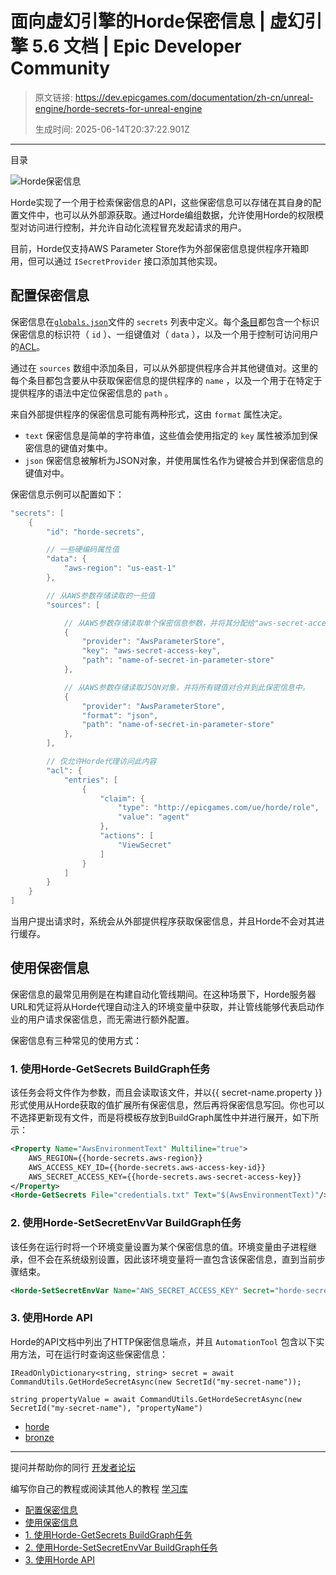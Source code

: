 # 面向虚幻引擎的Horde保密信息 | 虚幻引擎 5.6 文档 | Epic Developer Community

> 原文链接: https://dev.epicgames.com/documentation/zh-cn/unreal-engine/horde-secrets-for-unreal-engine
> 
> 生成时间: 2025-06-14T20:37:22.901Z

---

目录

![Horde保密信息](https://dev.epicgames.com/community/api/documentation/image/4dd29144-dcc6-40dc-a575-dc9cb849d0db?resizing_type=fill&width=1920&height=335)

Horde实现了一个用于检索保密信息的API，这些保密信息可以存储在其自身的配置文件中，也可以从外部源获取。通过Horde编组数据，允许使用Horde的权限模型对访问进行控制，并允许自动化流程冒充发起请求的用户。

目前，Horde仅支持AWS Parameter Store作为外部保密信息提供程序开箱即用，但可以通过 `ISecretProvider` 接口添加其他实现。

## 配置保密信息

保密信息在[`globals.json`](/documentation/zh-cn/unreal-engine/horde-schema-for-unreal-engine#globals)文件的 `secrets` 列表中定义。每个[条目](/documentation/zh-cn/unreal-engine/horde-schema-for-unreal-engine#secretconfig)都包含一个标识保密信息的标识符（ `id` ）、一组键值对（ `data` ），以及一个用于控制可访问用户的[ACL](/documentation/zh-cn/unreal-engine/horde-permissions-for-unreal-engine)。

通过在 `sources` 数组中添加条目，可以从外部提供程序合并其他键值对。这里的每个条目都包含要从中获取保密信息的提供程序的 `name` ，以及一个用于在特定于提供程序的语法中定位保密信息的 `path` 。

来自外部提供程序的保密信息可能有两种形式，这由 `format` 属性决定。

-   `text` 保密信息是简单的字符串值，这些值会使用指定的 `key` 属性被添加到保密信息的键值对集中。
-   `json` 保密信息被解析为JSON对象，并使用属性名作为键被合并到保密信息的键值对中。

保密信息示例可以配置如下：

```cpp
"secrets": [
    {
        "id": "horde-secrets",

        // 一些硬编码属性值        
        "data": {
            "aws-region": "us-east-1"
        },

        // 从AWS参数存储读取的一些值
        "sources": [

            // 从AWS参数存储读取单个保密信息参数，并将其分配给"aws-secret-access-key"
            {
                "provider": "AwsParameterStore",
                "key": "aws-secret-access-key",
                "path": "name-of-secret-in-parameter-store"
            },

            // 从AWS参数存储读取JSON对象，并将所有键值对合并到此保密信息中。
            {
                "provider": "AwsParameterStore",
                "format": "json",
                "path": "name-of-secret-in-parameter-store"
            },
        ],

        // 仅允许Horde代理访问此内容
        "acl": {
            "entries": [
                {
                    "claim": {
                        "type": "http://epicgames.com/ue/horde/role",
                        "value": "agent"
                    },
                    "actions": [
                        "ViewSecret"
                    ]
                }
            ]
        }
    }
]
```

当用户提出请求时，系统会从外部提供程序获取保密信息，并且Horde不会对其进行缓存。

## 使用保密信息

保密信息的最常见用例是在构建自动化管线期间。在这种场景下，Horde服务器URL和凭证将从Horde代理自动注入的环境变量中获取，并让管线能够代表启动作业的用户请求保密信息，而无需进行额外配置。

保密信息有三种常见的使用方式：

### 1\. 使用Horde-GetSecrets BuildGraph任务

该任务会将文件作为参数，而且会读取该文件，并以{{ secret-name.property }}形式使用从Horde获取的值扩展所有保密信息，然后再将保密信息写回。你也可以不选择更新现有文件，而是将模板存放到BuildGraph属性中并进行展开，如下所示：

```xml
<Property Name="AwsEnvironmentText" Multiline="true">
    AWS_REGION={{horde-secrets.aws-region}}
    AWS_ACCESS_KEY_ID={{horde-secrets.aws-access-key-id}}
    AWS_SECRET_ACCESS_KEY={{horde-secrets.aws-secret-access-key}}
</Property>
<Horde-GetSecrets File="credentials.txt" Text="$(AwsEnvironmentText)"/>
```

### 2\. 使用Horde-SetSecretEnvVar BuildGraph任务

该任务在运行时将一个环境变量设置为某个保密信息的值。环境变量由子进程继承，但不会在系统级别设置，因此该环境变量将一直包含该保密信息，直到当前步骤结束。

```xml
<Horde-SetSecretEnvVar Name="AWS_SECRET_ACCESS_KEY" Secret="horde-secrets.aws-secret-access-key"/>
```

### 3\. 使用Horde API

Horde的API文档中列出了HTTP保密信息端点，并且 `AutomationTool` 包含以下实用方法，可在运行时查询这些保密信息：

```c_sharp
IReadOnlyDictionary<string, string> secret = await CommandUtils.GetHordeSecretAsync(new SecretId("my-secret-name"));
```

```c_sharp
string propertyValue = await CommandUtils.GetHordeSecretAsync(new SecretId("my-secret-name"), "propertyName")
```

-   [horde](https://dev.epicgames.com/community/search?query=horde)
-   [bronze](https://dev.epicgames.com/community/search?query=bronze)

* * *

提问并帮助你的同行 [开发者论坛](https://forums.unrealengine.com/categories?tag=unreal-engine)

编写你自己的教程或阅读其他人的教程 [学习库](https://dev.epicgames.com/community/unreal-engine/learning)

-   [配置保密信息](/documentation/zh-cn/unreal-engine/horde-secrets-for-unreal-engine#%E9%85%8D%E7%BD%AE%E4%BF%9D%E5%AF%86%E4%BF%A1%E6%81%AF)
-   [使用保密信息](/documentation/zh-cn/unreal-engine/horde-secrets-for-unreal-engine#%E4%BD%BF%E7%94%A8%E4%BF%9D%E5%AF%86%E4%BF%A1%E6%81%AF)
-   [1\. 使用Horde-GetSecrets BuildGraph任务](/documentation/zh-cn/unreal-engine/horde-secrets-for-unreal-engine#1%E4%BD%BF%E7%94%A8horde-getsecretsbuildgraph%E4%BB%BB%E5%8A%A1)
-   [2\. 使用Horde-SetSecretEnvVar BuildGraph任务](/documentation/zh-cn/unreal-engine/horde-secrets-for-unreal-engine#2%E4%BD%BF%E7%94%A8horde-setsecretenvvarbuildgraph%E4%BB%BB%E5%8A%A1)
-   [3\. 使用Horde API](/documentation/zh-cn/unreal-engine/horde-secrets-for-unreal-engine#3%E4%BD%BF%E7%94%A8hordeapi)
